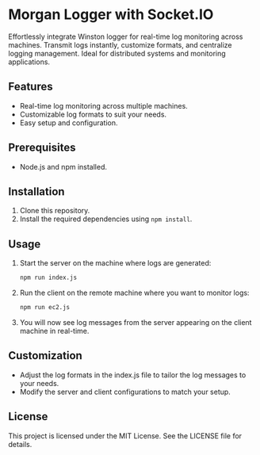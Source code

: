 # Morgan Logger with Socket.IO

Effortlessly integrate Winston logger for real-time log monitoring across machines. Transmit logs instantly, customize formats, and centralize logging management. Ideal for distributed systems and monitoring applications.

## Features

- Real-time log monitoring across multiple machines.
- Customizable log formats to suit your needs.
- Easy setup and configuration.

## Prerequisites

- Node.js and npm installed.

## Installation

1. Clone this repository.
2. Install the required dependencies using `npm install`.

## Usage

1. Start the server on the machine where logs are generated:

   ```sh
   npm run index.js
   ```
2. Run the client on the remote machine where you want to monitor logs:
   ```sh
   npm run ec2.js
   ```
3. You will now see log messages from the server appearing on the client machine in real-time.

## Customization
- Adjust the log formats in the index.js file to tailor the log messages to your needs.
- Modify the server and client configurations to match your setup.

## License
This project is licensed under the MIT License. See the LICENSE file for details.
